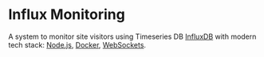 # Influx Monitoring

A system to monitor site visitors using Timeseries DB [InfluxDB](https://github.com/influxdata/influxdb) with modern tech stack: [Node.js](https://github.com/nodejs/node), [Docker](https://www.docker.com/), [WebSockets](https://en.wikipedia.org/wiki/WebSocket).